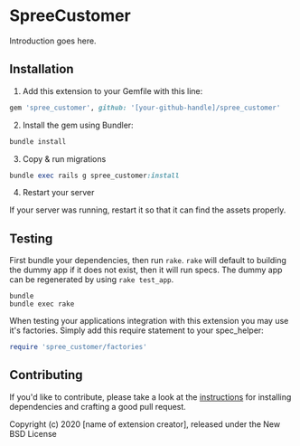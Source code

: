 # SpreeCustomer

Introduction goes here.

## Installation

1. Add this extension to your Gemfile with this line:
  ```ruby
  gem 'spree_customer', github: '[your-github-handle]/spree_customer'
  ```

2. Install the gem using Bundler:
  ```ruby
  bundle install
  ```

3. Copy & run migrations
  ```ruby
  bundle exec rails g spree_customer:install
  ```

4. Restart your server

  If your server was running, restart it so that it can find the assets properly.

## Testing

First bundle your dependencies, then run `rake`. `rake` will default to building the dummy app if it does not exist, then it will run specs. The dummy app can be regenerated by using `rake test_app`.

```shell
bundle
bundle exec rake
```

When testing your applications integration with this extension you may use it's factories.
Simply add this require statement to your spec_helper:

```ruby
require 'spree_customer/factories'
```


## Contributing

If you'd like to contribute, please take a look at the
[instructions](CONTRIBUTING.md) for installing dependencies and crafting a good
pull request.

Copyright (c) 2020 [name of extension creator], released under the New BSD License
